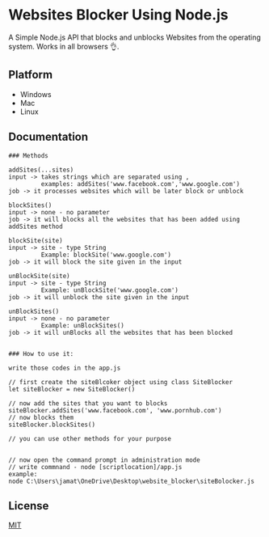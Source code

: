 
# Websites Blocker Using Node.js

A Simple Node.js API that blocks and unblocks Websites from the operating system. Works in all browsers 👌.




## Platform

- Windows
- Mac
- Linux



## Documentation

```
### Methods

addSites(...sites) 
input -> takes strings which are separated using ,
         examples: addSites('www.facebook.com','www.google.com')
job -> it processes websites which will be later block or unblock

blockSites() 
input -> none - no parameter
job -> it will blocks all the websites that has been added using addSites method

blockSite(site) 
input -> site - type String 
         Example: blockSite('www.google.com')
job -> it will block the site given in the input

unBlockSite(site) 
input -> site - type String
         Example: unBlockSite('www.google.com')
job -> it will unblock the site given in the input

unBlockSites()
input -> none - no parameter
         Example: unBlockSites()
job -> it will unBlocks all the websites that has been blocked


### How to use it:

write those codes in the app.js 

// first create the siteBlcoker object using class SiteBlocker
let siteBlocker = new SiteBlocker()

// now add the sites that you want to blocks
siteBlocker.addSites('www.facebook.com', 'www.pornhub.com')
// now blocks them
siteBlocker.blockSites()

// you can use other methods for your purpose


// now open the command prompt in administration mode
// write commnand - node [scriptlocation]/app.js
example: 
node C:\Users\jamat\OneDrive\Desktop\website_blocker\siteBolocker.js
```


## License

[MIT](https://choosealicense.com/licenses/mit/)

